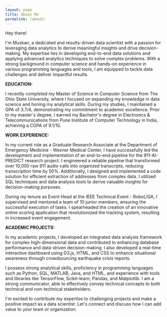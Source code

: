 ```yaml
---
layout: page
title: About Me
permalink: /about/
---
```

Hey there!

I'm Muskan, a dedicated and results-driven data scientist with a passion for leveraging data analytics to derive meaningful insights and drive decision-making. My expertise lies in developing end-to-end data solutions and applying advanced analytics techniques to solve complex problems. With a strong background in computer science and hands-on experience in various programming languages and tools, I am equipped to tackle data challenges and deliver impactful results.

<strong>EDUCATION:</strong>

I recently completed my Master of Science in Computer Science from The Ohio State University, where I focused on expanding my knowledge in data science and honing my analytical skills. During my studies, I maintained a GPA of 3.7/4, demonstrating my commitment to academic excellence. Prior to my master's degree, I earned my Bachelor's degree in Electronics & Telecommunications from Pune Institute of Computer Technology in India, achieving a CGPA of 9.1/10.

<strong>WORK EXPERIENCE:</strong>

In my current role as a Graduate Research Associate at the Department of Emergency Medicine - Wexner Medical Center, I have successfully led the development and implementation of an end-to-end pipeline for the 911-AI-PREDICT research project. I engineered a reliable pipeline that transformed over 10,000 raw 911 audio calls into organized transcripts, reducing transcription time by 50%. Additionally, I designed and implemented a code solution for efficient extraction of addresses from complex data. I utilized SQL techniques and data analysis tools to derive valuable insights for decision-making purposes.

During my tenure as Event Head at the IEEE Technical Event - RoboLIGA, I supervised and mentored a team of 10 junior members, ensuring the successful execution of tasks. I spearheaded the creation of an innovative online scoring application that revolutionized the tracking system, resulting in increased event engagement.

<strong>ACADEMIC PROJECTS:</strong>

In my academic projects, I developed an integrated data analysis framework for complex high-dimensional data and contributed to enhancing database performance and data-driven decision-making. I also developed a real-time interactive dashboard using D3.js, HTML, and CSS to enhance situational awareness through crowdsourcing earthquake crisis reports.

I possess strong analytical skills, proficiency in programming languages such as Python, SQL, MATLAB, Java, and HTML, and experience with tools and libraries like TensorFlow, Scikit-learn, Pandas, and Matplotlib. I am a strong communicator, able to effectively convey technical concepts to both technical and non-technical stakeholders.


I'm excited to contribute my expertise to challenging projects and make a positive impact as a data scientist. Let's connect and discuss how I can add value to your team or organization.






